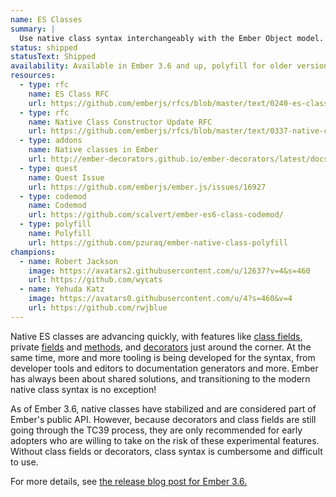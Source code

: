 ```yaml
---
name: ES Classes
summary: |
  Use native class syntax interchangeably with the Ember Object model.
status: shipped
statusText: Shipped
availability: Available in Ember 3.6 and up, polyfill for older versions
resources:
  - type: rfc
    name: ES Class RFC
    url: https://github.com/emberjs/rfcs/blob/master/text/0240-es-classes.md
  - type: rfc
    name: Native Class Constructor Update RFC
    url: https://github.com/emberjs/rfcs/blob/master/text/0337-native-class-constructor-update.md
  - type: addons
    name: Native classes in Ember
    url: http://ember-decorators.github.io/ember-decorators/latest/docs
  - type: quest
    name: Quest Issue
    url: https://github.com/emberjs/ember.js/issues/16927
  - type: codemod
    name: Codemod
    url: https://github.com/scalvert/ember-es6-class-codemod/
  - type: polyfill
    name: Polyfill
    url: https://github.com/pzuraq/ember-native-class-polyfill
champions:
  - name: Robert Jackson
    image: https://avatars2.githubusercontent.com/u/12637?v=4&s=460
    url: https://github.com/wycats
  - name: Yehuda Katz
    image: https://avatars0.githubusercontent.com/u/4?s=460&v=4
    url: https://github.com/rwjblue
---
```

Native ES classes are advancing quickly, with features like [class
fields](https://github.com/tc39/proposal-class-fields),
private [fields](https://github.com/tc39/proposal-class-fields#private-fields)
and [methods](https://github.com/tc39/proposal-private-methods),
and [decorators](https://github.com/tc39/proposal-decorators) just around the
corner. At the same time, more and more tooling is being developed for the
syntax, from developer tools and editors to documentation generators and
more. Ember has always been about shared solutions, and transitioning to the
modern native class syntax is no exception!

As of Ember 3.6, native classes have stabilized and are considered part of
Ember's public API. However, because decorators and class fields are still
going through the TC39 process, they are only recommended for early adopters
who are willing to take on the risk of these experimental features. Without
class fields or decorators, class syntax is cumbersome and difficult to use.

For more details, see [the release blog post for Ember 3.6.](https://emberjs.com/blog/2018/12/13/ember-3-6-released.html)
